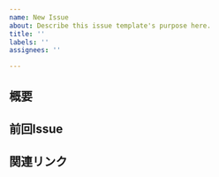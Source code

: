 ```yaml
---
name: New Issue
about: Describe this issue template's purpose here.
title: ''
labels: ''
assignees: ''

---
```


## 概要

## 前回Issue

## 関連リンク
